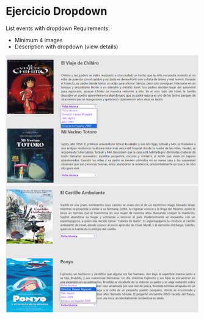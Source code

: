 # Ejercicio Dropdown
List events with dropdown
Requirements:
- Mínimum 4 images
- Description with dropdown (view details)

![Alt text](Dropdown.png)
![Alt text](Dropdown2.png)